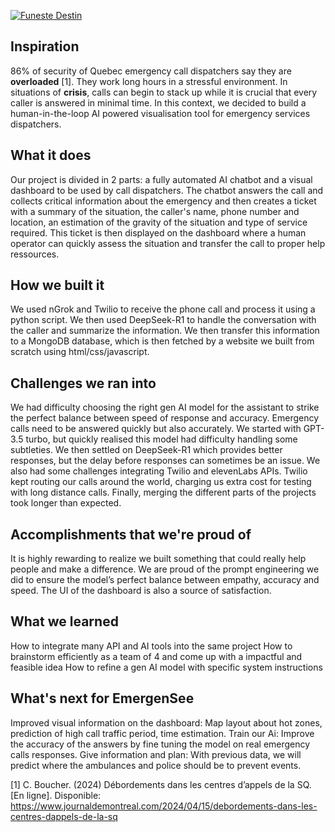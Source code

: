 [![Funeste Destin](https://img.youtube.com/vi/533HwqyZ6as/maxresdefault.jpg)](https://www.youtube.com/watch?v=533HwqyZ6as)

## Inspiration
86% of security of Quebec emergency call dispatchers say they are **overloaded** [1]. They work long hours in a stressful environment. In situations of **crisis**, calls can begin to stack up while it is crucial that every caller is answered in minimal time. In this context, we decided to build a  human-in-the-loop AI powered visualisation tool for emergency services dispatchers.

## What it does
Our project is divided in 2 parts: a fully automated AI chatbot and a visual dashboard to be used by call dispatchers.
The chatbot answers the call and collects critical information about the emergency and then creates a ticket with a summary of the situation, the caller's name, phone number and location, an estimation of the gravity of the situation and type of service required.
This ticket is then displayed on the dashboard where a human operator can quickly assess the situation and transfer the call to proper help ressources.

## How we built it
We used nGrok and Twilio to receive the phone call and process it using a python script. We then used DeepSeek-R1 to handle the conversation with the caller and summarize the information. We then transfer this information to a MongoDB database, which is then fetched by a website we built from scratch using html/css/javascript.

## Challenges we ran into
We had difficulty choosing the right gen AI model for the assistant to strike the perfect balance between speed of response and accuracy. Emergency calls need to be answered quickly but also accurately. We started with GPT-3.5 turbo, but quickly realised this model had difficulty handling some subtleties. We then settled on DeepSeek-R1 which provides better responses, but the delay before responses can sometimes be an issue.
We also had some challenges integrating Twilio and elevenLabs APIs. Twilio kept routing our calls around the world, charging us extra cost for testing with long distance calls. Finally, merging the different parts of the projects took longer than expected.

## Accomplishments that we're proud of
It is highly rewarding to realize we built something that could really help people and make a difference.
We are proud of the prompt engineering we did to ensure the model’s perfect balance between empathy, accuracy and speed.
The UI of the dashboard is also a source of satisfaction.

## What we learned
How to integrate many API and AI tools into the same project
How to brainstorm efficiently as a team of 4 and come up with a impactful and feasible idea
How to refine a gen AI model with specific system instructions

## What's next for EmergenSee
Improved visual information on the dashboard: Map layout about hot zones, prediction of high call traffic period, time estimation.
Train our Ai: Improve the accuracy of the answers by fine tuning the model on real emergency calls responses.
Give information and plan: With previous data, we will predict where the ambulances and police should be to prevent events.


[1]	C. Boucher. (2024) Débordements dans les centres d’appels de la SQ. [En ligne]. Disponible: https://www.journaldemontreal.com/2024/04/15/debordements-dans-les-centres-dappels-de-la-sq
